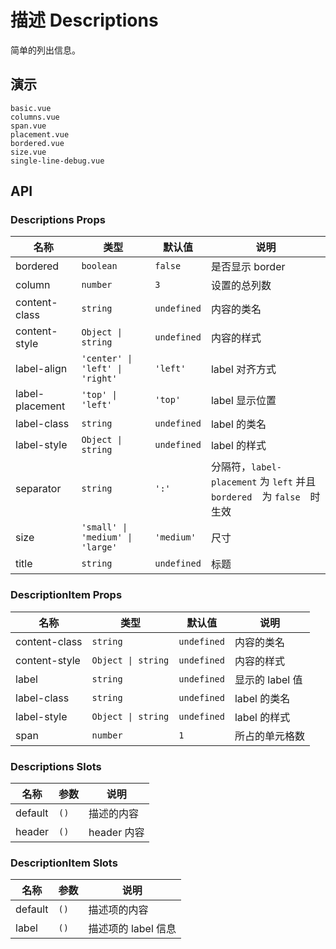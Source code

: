 # 描述 Descriptions

<!--single-column-->

简单的列出信息。

## 演示

```demo
basic.vue
columns.vue
span.vue
placement.vue
bordered.vue
size.vue
single-line-debug.vue
```

## API

### Descriptions Props

| 名称 | 类型 | 默认值 | 说明 |
| --- | --- | --- | --- |
| bordered | `boolean` | `false` | 是否显示 border |
| column | `number` | `3` | 设置的总列数 |
| content-class | `string` | `undefined` | 内容的类名 |
| content-style | `Object \| string` | `undefined` | 内容的样式 |
| label-align | `'center' \| 'left' \| 'right'` | `'left'` | label 对齐方式 |
| label-placement | `'top' \| 'left'` | `'top'` | label 显示位置 |
| label-class | `string` | `undefined` | label 的类名 |
| label-style | `Object \| string` | `undefined` | label 的样式 |
| separator | `string` | `':'` | 分隔符，`label-placement` 为 `left` 并且　`bordered`　为 `false`　时生效 |
| size | `'small' \| 'medium' \| 'large'` | `'medium'` | 尺寸 |
| title | `string` | `undefined` | 标题 |

### DescriptionItem Props

| 名称          | 类型               | 默认值      | 说明            |
| ------------- | ------------------ | ----------- | --------------- |
| content-class | `string`           | `undefined` | 内容的类名      |
| content-style | `Object \| string` | `undefined` | 内容的样式      |
| label         | `string`           | `undefined` | 显示的 label 值 |
| label-class   | `string`           | `undefined` | label 的类名    |
| label-style   | `Object \| string` | `undefined` | label 的样式    |
| span          | `number`           | `1`         | 所占的单元格数  |

### Descriptions Slots

| 名称    | 参数 | 说明        |
| ------- | ---- | ----------- |
| default | `()` | 描述的内容  |
| header  | `()` | header 内容 |

### DescriptionItem Slots

| 名称    | 参数 | 说明                |
| ------- | ---- | ------------------- |
| default | `()` | 描述项的内容        |
| label   | `()` | 描述项的 label 信息 |
